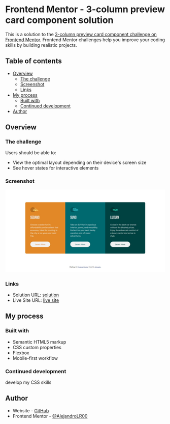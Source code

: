 # Frontend Mentor - 3-column preview card component solution

This is a solution to the [3-column preview card component challenge on Frontend Mentor](https://www.frontendmentor.io/challenges/3column-preview-card-component-pH92eAR2-). Frontend Mentor challenges help you improve your coding skills by building realistic projects. 

## Table of contents

- [Overview](#overview)
  - [The challenge](#the-challenge)
  - [Screenshot](#screenshot)
  - [Links](#links)
- [My process](#my-process)
  - [Built with](#built-with)
  - [Continued development](#continued-development)
- [Author](#author)

## Overview

### The challenge

Users should be able to:

- View the optimal layout depending on their device's screen size
- See hover states for interactive elements

### Screenshot

![](/images/web.jpeg)


### Links

- Solution URL: [solution](https://github.com/AlejandroLR00/3-column-preview-card-component)
- Live Site URL: [live site](https://nostalgic-swartz-10b172.netlify.app/)

## My process

### Built with

- Semantic HTML5 markup
- CSS custom properties
- Flexbox
- Mobile-first workflow

### Continued development

develop my CSS skills

## Author

- Website - [GitHub](https://github.com/AlejandroLR00)
- Frontend Mentor - [@AlejandroLR00](https://www.frontendmentor.io/profile/AlejandroLR00)

